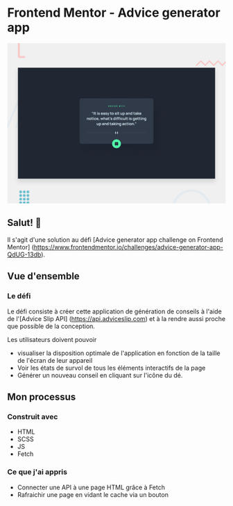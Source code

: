 # Frontend Mentor - Advice generator app

![Design preview for the Advice generator app coding challenge](./design/desktop-preview.jpg)

## Salut! 👋

Il s'agit d'une solution au défi [Advice generator app challenge on Frontend Mentor] (https://www.frontendmentor.io/challenges/advice-generator-app-QdUG-13db).


## Vue d'ensemble

### Le défi

Le défi consiste à créer cette application de génération de conseils à l'aide de l'[Advice Slip API] (https://api.adviceslip.com) et à la rendre aussi proche que possible de la conception.

Les utilisateurs doivent pouvoir

- visualiser la disposition optimale de l'application en fonction de la taille de l'écran de leur appareil
- Voir les états de survol de tous les éléments interactifs de la page
- Générer un nouveau conseil en cliquant sur l'icône du dé.

## Mon processus

### Construit avec

- HTML
- SCSS
- JS
- Fetch

### Ce que j'ai appris

- Connecter une API à une page HTML grâce à Fetch
- Rafraichir une page en vidant le cache via un bouton

